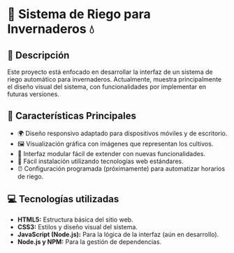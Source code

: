 # 🌱 Sistema de Riego para Invernaderos 💧

## 📝 Descripción
Este proyecto está enfocado en desarrollar la interfaz de un sistema de riego automático para invernaderos. Actualmente, muestra principalmente el diseño visual del sistema, con funcionalidades por implementar en futuras versiones.

## 🌟 Características Principales
* 🌍 Diseño responsivo adaptado para dispositivos móviles y de escritorio.
* 🖼️ Visualización gráfica con imágenes que representan los cultivos.
* 🔄 Interfaz modular fácil de extender con nuevas funcionalidades.
* 🚀 Fácil instalación utilizando tecnologías web estándares.
* ⏰ Configuración programada (próximamente) para automatizar horarios de riego.

## 💻 Tecnologías utilizadas
* __HTML5:__ Estructura básica del sitio web.
* __CSS3:__ Estilos y diseño visual del sistema.
* __JavaScript (Node.js):__ Para la lógica de la interfaz (aún en desarrollo).
* __Node.js y NPM:__ Para la gestión de dependencias.
